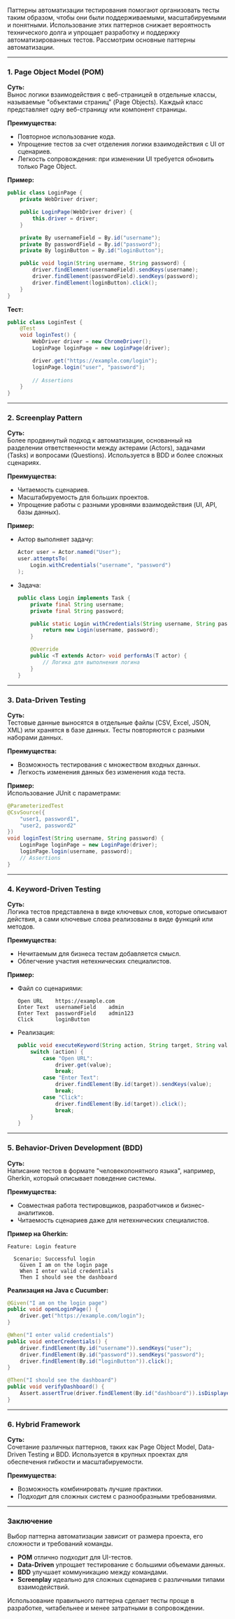 Паттерны автоматизации тестирования помогают организовать тесты таким образом, чтобы они были поддерживаемыми, масштабируемыми и понятными. Использование этих паттернов снижает вероятность технического долга и упрощает разработку и поддержку автоматизированных тестов. Рассмотрим основные паттерны автоматизации.

---

### **1. Page Object Model (POM)**

**Суть:**  
Вынос логики взаимодействия с веб-страницей в отдельные классы, называемые "объектами страниц" (Page Objects). Каждый класс представляет одну веб-страницу или компонент страницы.  

**Преимущества:**  
- Повторное использование кода.
- Упрощение тестов за счет отделения логики взаимодействия с UI от сценариев.
- Легкость сопровождения: при изменении UI требуется обновить только Page Object.

**Пример:**
```java
public class LoginPage {
    private WebDriver driver;

    public LoginPage(WebDriver driver) {
        this.driver = driver;
    }

    private By usernameField = By.id("username");
    private By passwordField = By.id("password");
    private By loginButton = By.id("loginButton");

    public void login(String username, String password) {
        driver.findElement(usernameField).sendKeys(username);
        driver.findElement(passwordField).sendKeys(password);
        driver.findElement(loginButton).click();
    }
}
```

**Тест:**
```java
public class LoginTest {
    @Test
    void loginTest() {
        WebDriver driver = new ChromeDriver();
        LoginPage loginPage = new LoginPage(driver);

        driver.get("https://example.com/login");
        loginPage.login("user", "password");
        
        // Assertions
    }
}
```

---

### **2. Screenplay Pattern**

**Суть:**  
Более продвинутый подход к автоматизации, основанный на разделении ответственности между актерами (Actors), задачами (Tasks) и вопросами (Questions). Используется в BDD и более сложных сценариях.

**Преимущества:**  
- Читаемость сценариев.
- Масштабируемость для больших проектов.
- Упрощение работы с разными уровнями взаимодействия (UI, API, базы данных).

**Пример:**
- Актор выполняет задачу:
  ```java
  Actor user = Actor.named("User");
  user.attemptsTo(
      Login.withCredentials("username", "password")
  );
  ```
- Задача:
  ```java
  public class Login implements Task {
      private final String username;
      private final String password;

      public static Login withCredentials(String username, String password) {
          return new Login(username, password);
      }

      @Override
      public <T extends Actor> void performAs(T actor) {
          // Логика для выполнения логина
      }
  }
  ```

---

### **3. Data-Driven Testing**

**Суть:**  
Тестовые данные выносятся в отдельные файлы (CSV, Excel, JSON, XML) или хранятся в базе данных. Тесты повторяются с разными наборами данных.

**Преимущества:**  
- Возможность тестирования с множеством входных данных.
- Легкость изменения данных без изменения кода теста.

**Пример:**  
Использование JUnit с параметрами:
```java
@ParameterizedTest
@CsvSource({
    "user1, password1",
    "user2, password2"
})
void loginTest(String username, String password) {
    LoginPage loginPage = new LoginPage(driver);
    loginPage.login(username, password);
    // Assertions
}
```

---

### **4. Keyword-Driven Testing**

**Суть:**  
Логика тестов представлена в виде ключевых слов, которые описывают действия, а сами ключевые слова реализованы в виде функций или методов.

**Преимущества:**  
- Нечитаемым для бизнеса тестам добавляется смысл.
- Облегчение участия нетехнических специалистов.

**Пример:**
- Файл со сценариями:
  ```
  Open URL    https://example.com
  Enter Text  usernameField    admin
  Enter Text  passwordField    admin123
  Click       loginButton
  ```
- Реализация:
  ```java
  public void executeKeyword(String action, String target, String value) {
      switch (action) {
          case "Open URL":
              driver.get(value);
              break;
          case "Enter Text":
              driver.findElement(By.id(target)).sendKeys(value);
              break;
          case "Click":
              driver.findElement(By.id(target)).click();
              break;
      }
  }
  ```

---

### **5. Behavior-Driven Development (BDD)**

**Суть:**  
Написание тестов в формате "человекопонятного языка", например, Gherkin, который описывает поведение системы.

**Преимущества:**  
- Совместная работа тестировщиков, разработчиков и бизнес-аналитиков.
- Читаемость сценариев даже для нетехнических специалистов.

**Пример на Gherkin:**
```gherkin
Feature: Login feature

  Scenario: Successful login
    Given I am on the login page
    When I enter valid credentials
    Then I should see the dashboard
```

**Реализация на Java с Cucumber:**
```java
@Given("I am on the login page")
public void openLoginPage() {
    driver.get("https://example.com/login");
}

@When("I enter valid credentials")
public void enterCredentials() {
    driver.findElement(By.id("username")).sendKeys("user");
    driver.findElement(By.id("password")).sendKeys("password");
    driver.findElement(By.id("loginButton")).click();
}

@Then("I should see the dashboard")
public void verifyDashboard() {
    Assert.assertTrue(driver.findElement(By.id("dashboard")).isDisplayed());
}
```

---

### **6. Hybrid Framework**

**Суть:**  
Сочетание различных паттернов, таких как Page Object Model, Data-Driven Testing и BDD. Используется в крупных проектах для обеспечения гибкости и масштабируемости.

**Преимущества:**  
- Возможность комбинировать лучшие практики.
- Подходит для сложных систем с разнообразными требованиями.

---

### **Заключение**
Выбор паттерна автоматизации зависит от размера проекта, его сложности и требований команды.  
- **POM** отлично подходит для UI-тестов.  
- **Data-Driven** упрощает тестирование с большими объемами данных.  
- **BDD** улучшает коммуникацию между командами.  
- **Screenplay** идеально для сложных сценариев с различными типами взаимодействий.  

Использование правильного паттерна сделает тесты проще в разработке, читабельнее и менее затратными в сопровождении.
